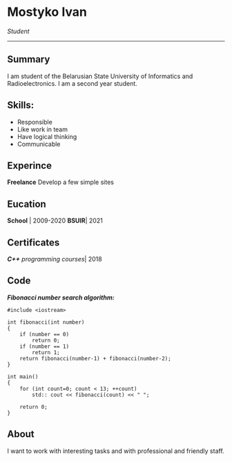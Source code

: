 # Mostyko Ivan



_Student_

****

## Summary
I am student of the Belarusian State University of Informatics and Radioelectronics. I am a second year student.

## Skills:
* Responsible
* Like work in team
* Have logical thinking
* Communicable

## Experince
**Freelance**
Develop a few simple sites

## Eucation
__School__ | 2009-2020
__BSUIR__| 2021

## Certificates
_**C++** programming courses_| 2018
## Code
_**Fibonacci number search algorithm:**_
```
#include <iostream>
 
int fibonacci(int number)
{
    if (number == 0)
        return 0;  
    if (number == 1)
        return 1; 
    return fibonacci(number-1) + fibonacci(number-2);
}

int main()
{
    for (int count=0; count < 13; ++count)
        std:: cout << fibonacci(count) << " ";
 
    return 0;
}
```
## About
I want to work with interesting tasks and with professional and friendly staff.